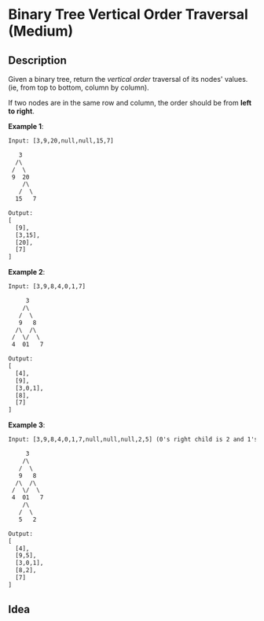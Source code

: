 # Binary Tree Vertical Order Traversal (Medium)
## Description

Given a binary tree, return the *vertical order* traversal of its nodes' values. (ie, from top to bottom, column by column).

If two nodes are in the same row and column, the order should be from **left to right**.

**Example 1**:

```html
Input: [3,9,20,null,null,15,7]

   3
  /\
 /  \
 9  20
    /\
   /  \
  15   7 

Output:
[
  [9],
  [3,15],
  [20],
  [7]
]
```

**Example 2**:

```html
Input: [3,9,8,4,0,1,7]

     3
    /\
   /  \
   9   8
  /\  /\
 /  \/  \
 4  01   7 

Output:
[
  [4],
  [9],
  [3,0,1],
  [8],
  [7]
]
```

**Example 3**:

```html
Input: [3,9,8,4,0,1,7,null,null,null,2,5] (0's right child is 2 and 1's left child is 5)

     3
    /\
   /  \
   9   8
  /\  /\
 /  \/  \
 4  01   7
    /\
   /  \
   5   2

Output:
[
  [4],
  [9,5],
  [3,0,1],
  [8,2],
  [7]
]
```

## Idea